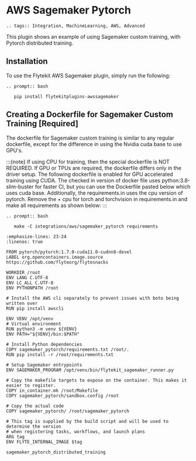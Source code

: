 # AWS Sagemaker Pytorch

```{eval-rst}
.. tags:: Integration, MachineLearning, AWS, Advanced
```

This plugin shows an example of using Sagemaker custom training, with Pytorch distributed training.

## Installation

To use the Flytekit AWS Sagemaker plugin, simply run the following:

```{eval-rst}
.. prompt:: bash

   pip install flytekitplugins-awssagemaker

```

## Creating a Dockerfile for Sagemaker Custom Training [Required]

The dockerfile for Sagemaker custom training is similar to any regular dockerfile, except for the difference in using the Nvidia cuda base to use GPU's.

:::{note}
If using CPU for training, then the special dockerfile is NOT REQUIRED. If GPU or TPUs are required, the dockerfile differs only in the driver setup. The following dockerfile is enabled for GPU accelerated training using CUDA.
The checked in version of docker file uses python:3.8-slim-buster for faster CI, but you can use the Dockerfile pasted below which uses cuda base.
Additionally, the requirements.in uses the cpu version of pytorch. Remove the + cpu for torch and torchvision in requirements.in and make all requirements as shown below:
:::

```{eval-rst}
.. prompt:: bash

   make -C integrations/aws/sagemaker_pytorch requirements

```

```{code-block} docker
:emphasize-lines: 23-24
:linenos: true

FROM pytorch/pytorch:1.7.0-cuda11.0-cudnn8-devel
LABEL org.opencontainers.image.source https://github.com/flyteorg/flytesnacks

WORKDIR /root
ENV LANG C.UTF-8
ENV LC_ALL C.UTF-8
ENV PYTHONPATH /root

# Install the AWS cli separately to prevent issues with boto being written over
RUN pip install awscli

ENV VENV /opt/venv
# Virtual environment
RUN python3 -m venv ${VENV}
ENV PATH="${VENV}/bin:$PATH"

# Install Python dependencies
COPY sagemaker_pytorch/requirements.txt /root/.
RUN pip install -r /root/requirements.txt

# Setup Sagemaker entrypoints
ENV SAGEMAKER_PROGRAM /opt/venv/bin/flytekit_sagemaker_runner.py

# Copy the makefile targets to expose on the container. This makes it easier to register.
COPY in_container.mk /root/Makefile
COPY sagemaker_pytorch/sandbox.config /root

# Copy the actual code
COPY sagemaker_pytorch/ /root/sagemaker_pytorch

# This tag is supplied by the build script and will be used to determine the version
# when registering tasks, workflows, and launch plans
ARG tag
ENV FLYTE_INTERNAL_IMAGE $tag
```

```{auto-examples-toc}
sagemaker_pytorch_distributed_training
```
